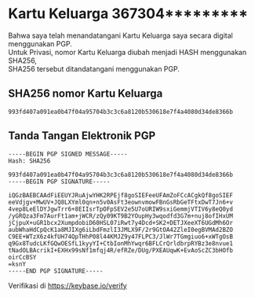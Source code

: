# Kartu Keluarga 367304*********

Bahwa saya telah menandatangani Kartu Keluarga saya secara digital menggunakan PGP.    
Untuk Privasi, nomor Kartu Keluarga diubah menjadi HASH menggunakan SHA256,   
SHA256 tersebut ditandatangani menggunakan PGP.

## SHA256 nomor Kartu Keluarga

`993fd407a091ea0b47f04a95704b3c3c6a8120b530618e7f4a4080d34de8366b`


## Tanda Tangan Elektronik PGP
```
-----BEGIN PGP SIGNED MESSAGE-----
Hash: SHA256

993fd407a091ea0b47f04a95704b3c3c6a8120b530618e7f4a4080d34de8366b
-----BEGIN PGP SIGNATURE-----

iQGzBAEBCAAdFiEEUYJRuAjwYHK2RPEjf8goSIEFeeUFAmZoFCcACgkQf8goSIEF
eeVdjgv+MwUV+JQ8LXYml0qn+n5v0AsFt3eownvmowFBnGsRbGeTFtxDwT7Jn6+v
4vep8LeElDYJgwTrr6+8EIIsrTpOFpSEV2e5U7oURIW9sxiGemmjVTIV6y8eQ0yd
/yGRQza3Fm7AurFt1am+jWCR/zQy09KT9B2YOupHy3wqodfd3G7m+nuj8ofIHxUM
jCjpuX+uGR1bcx2XumpdobiD60HSL07iRwt7y4Dcd+SK2+DETJXeeXT6UGdMh6Or
aubWhaHdCpQcK1a8MJIXg6iLbdFmzlI3JMLX9F/2r9GtOA42ZleI0egBVMAd2BZO
C9EE+WTzX6z4kfUH74QpTHhP08l44KMJZ9y47FLPC3/JlWr7TGmgiuo6+xWTgOsB
q9Gx8TudcLKfGQwOESfL1kyyYI+CtbIonMhYwqr6BFLCrQrldbrpRYBz3e8nvue1
tNadOLBAcrikI+EXHx99sNf1mfqj4R/efRZe/DUg/PXEAUqwK+EvAoScZC3bHOfb
oirCcBSY
=ksnY
-----END PGP SIGNATURE-----
```

Verifikasi di https://keybase.io/verify
